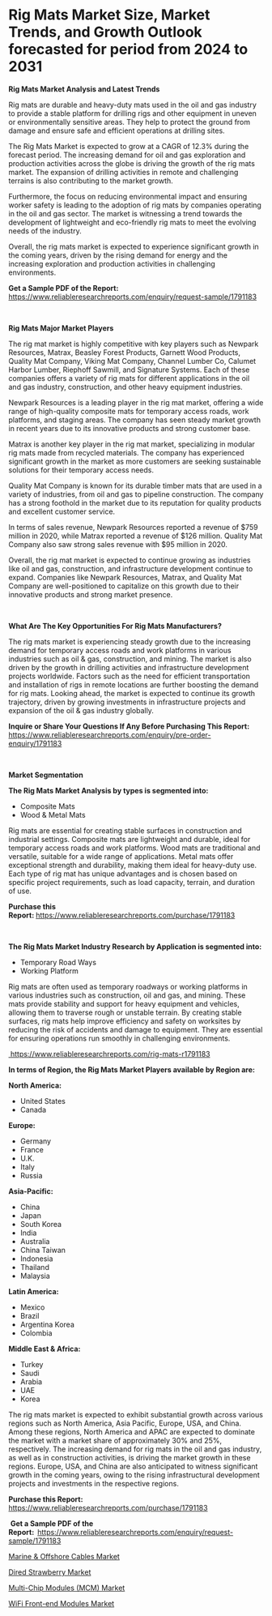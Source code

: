 <p><h1>Rig Mats Market Size, Market Trends, and Growth Outlook forecasted for period from 2024 to 2031</h1></p><p><strong>Rig Mats Market Analysis and Latest Trends</strong></p>
<p><p>Rig mats are durable and heavy-duty mats used in the oil and gas industry to provide a stable platform for drilling rigs and other equipment in uneven or environmentally sensitive areas. They help to protect the ground from damage and ensure safe and efficient operations at drilling sites.</p><p>The Rig Mats Market is expected to grow at a CAGR of 12.3% during the forecast period. The increasing demand for oil and gas exploration and production activities across the globe is driving the growth of the rig mats market. The expansion of drilling activities in remote and challenging terrains is also contributing to the market growth.</p><p>Furthermore, the focus on reducing environmental impact and ensuring worker safety is leading to the adoption of rig mats by companies operating in the oil and gas sector. The market is witnessing a trend towards the development of lightweight and eco-friendly rig mats to meet the evolving needs of the industry.</p><p>Overall, the rig mats market is expected to experience significant growth in the coming years, driven by the rising demand for energy and the increasing exploration and production activities in challenging environments.</p></p>
<p><strong>Get a Sample PDF of the Report:&nbsp;</strong> <a href="https://www.reliableresearchreports.com/enquiry/request-sample/1791183">https://www.reliableresearchreports.com/enquiry/request-sample/1791183</a></p>
<p>&nbsp;</p>
<p><strong>Rig Mats Major Market Players</strong></p>
<p><p>The rig mat market is highly competitive with key players such as Newpark Resources, Matrax, Beasley Forest Products, Garnett Wood Products, Quality Mat Company, Viking Mat Company, Channel Lumber Co, Calumet Harbor Lumber, Riephoff Sawmill, and Signature Systems. Each of these companies offers a variety of rig mats for different applications in the oil and gas industry, construction, and other heavy equipment industries.</p><p>Newpark Resources is a leading player in the rig mat market, offering a wide range of high-quality composite mats for temporary access roads, work platforms, and staging areas. The company has seen steady market growth in recent years due to its innovative products and strong customer base.</p><p>Matrax is another key player in the rig mat market, specializing in modular rig mats made from recycled materials. The company has experienced significant growth in the market as more customers are seeking sustainable solutions for their temporary access needs.</p><p>Quality Mat Company is known for its durable timber mats that are used in a variety of industries, from oil and gas to pipeline construction. The company has a strong foothold in the market due to its reputation for quality products and excellent customer service.</p><p>In terms of sales revenue, Newpark Resources reported a revenue of $759 million in 2020, while Matrax reported a revenue of $126 million. Quality Mat Company also saw strong sales revenue with $95 million in 2020.</p><p>Overall, the rig mat market is expected to continue growing as industries like oil and gas, construction, and infrastructure development continue to expand. Companies like Newpark Resources, Matrax, and Quality Mat Company are well-positioned to capitalize on this growth due to their innovative products and strong market presence.</p></p>
<p>&nbsp;</p>
<p><strong>What Are The Key Opportunities For Rig Mats Manufacturers?</strong></p>
<p><p>The rig mats market is experiencing steady growth due to the increasing demand for temporary access roads and work platforms in various industries such as oil & gas, construction, and mining. The market is also driven by the growth in drilling activities and infrastructure development projects worldwide. Factors such as the need for efficient transportation and installation of rigs in remote locations are further boosting the demand for rig mats. Looking ahead, the market is expected to continue its growth trajectory, driven by growing investments in infrastructure projects and expansion of the oil & gas industry globally.</p></p>
<p><strong>Inquire or Share Your Questions If Any Before Purchasing This Report:</strong> <a href="https://www.reliableresearchreports.com/enquiry/pre-order-enquiry/1791183">https://www.reliableresearchreports.com/enquiry/pre-order-enquiry/1791183</a></p>
<p>&nbsp;</p>
<p><strong>Market Segmentation</strong></p>
<p><strong>The Rig Mats Market Analysis by types is segmented into:</strong></p>
<p><ul><li>Composite Mats</li><li>Wood & Metal Mats</li></ul></p>
<p><p>Rig mats are essential for creating stable surfaces in construction and industrial settings. Composite mats are lightweight and durable, ideal for temporary access roads and work platforms. Wood mats are traditional and versatile, suitable for a wide range of applications. Metal mats offer exceptional strength and durability, making them ideal for heavy-duty use. Each type of rig mat has unique advantages and is chosen based on specific project requirements, such as load capacity, terrain, and duration of use.</p></p>
<p><strong>Purchase this Report:&nbsp;</strong><a href="https://www.reliableresearchreports.com/purchase/1791183">https://www.reliableresearchreports.com/purchase/1791183</a></p>
<p>&nbsp;</p>
<p><strong>The Rig Mats Market Industry Research by Application is segmented into:</strong></p>
<p><ul><li>Temporary Road Ways</li><li>Working Platform</li></ul></p>
<p><p>Rig mats are often used as temporary roadways or working platforms in various industries such as construction, oil and gas, and mining. These mats provide stability and support for heavy equipment and vehicles, allowing them to traverse rough or unstable terrain. By creating stable surfaces, rig mats help improve efficiency and safety on worksites by reducing the risk of accidents and damage to equipment. They are essential for ensuring operations run smoothly in challenging environments.</p></p>
<p><a href="https://www.reliableresearchreports.com/rig-mats-r1791183">&nbsp;https://www.reliableresearchreports.com/rig-mats-r1791183</a></p>
<p><strong>In terms of Region, the Rig Mats Market Players available by Region are:</strong></p>
<p>
    <p> <strong> North America: </strong>
        <ul>
            <li>United States</li>
            <li>Canada</li>
        </ul>
        </p> 
    <p> <strong> Europe: </strong>
        <ul>
            <li>Germany</li>
            <li>France</li>
            <li>U.K.</li>
            <li>Italy</li>
            <li>Russia</li>
        </ul>
        </p> 
    <p> <strong> Asia-Pacific: </strong>
        <ul>
            <li>China</li>
            <li>Japan</li>
            <li>South Korea</li>
            <li>India</li>
            <li>Australia</li>
            <li>China Taiwan</li>
            <li>Indonesia</li>
            <li>Thailand</li>
            <li>Malaysia</li>
        </ul>
        </p> 
    <p> <strong> Latin America: </strong>
        <ul>
            <li>Mexico</li>
            <li>Brazil</li>
            <li>Argentina Korea</li>
            <li>Colombia</li>
        </ul>
        </p> 
    <p> <strong> Middle East & Africa: </strong>
        <ul>
            <li>Turkey</li>
            <li>Saudi</li>
            <li>Arabia</li>
            <li>UAE</li>
            <li>Korea</li>
        </ul>
    </p>
    </p>
<p><p>The rig mats market is expected to exhibit substantial growth across various regions such as North America, Asia Pacific, Europe, USA, and China. Among these regions, North America and APAC are expected to dominate the market with a market share of approximately 30% and 25%, respectively. The increasing demand for rig mats in the oil and gas industry, as well as in construction activities, is driving the market growth in these regions. Europe, USA, and China are also anticipated to witness significant growth in the coming years, owing to the rising infrastructural development projects and investments in the respective regions.</p></p>
<p><strong>Purchase this Report: </strong><a href="https://www.reliableresearchreports.com/purchase/1791183">https://www.reliableresearchreports.com/purchase/1791183</a></p>
<p>&nbsp;<strong>Get a Sample PDF of the Report:&nbsp;&nbsp;</strong><a href="https://www.reliableresearchreports.com/enquiry/request-sample/1791183">https://www.reliableresearchreports.com/enquiry/request-sample/1791183</a></p>
<p><strong></strong></p>
<p><p><a href="https://issuu.com/reportprime-2/docs/marine-offshore-cables-market-size-2030.pptx">Marine & Offshore Cables Market</a></p><p><a href="https://issuu.com/reportprime-2/docs/dired-strawberry-market-size-2030.pptx">Dired Strawberry Market</a></p><p><a href="https://github.com/KaliWatsica/Market-Research-Report-List-1/blob/main/multi-chip-modules-mcm-market.md">Multi-Chip Modules (MCM) Market</a></p><p><a href="https://github.com/cathyMaggio37/Market-Research-Report-List-1/blob/main/wifi-front-end-modules-market.md">WiFi Front-end Modules Market</a></p></p>